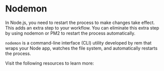 # Nodemon

In Node.js, you need to restart the process to make changes take effect. This adds an extra step to your workflow. You can eliminate this extra step by using nodemon or PM2 to restart the process automatically.

`nodemon` is a command-line interface (CLI) utility developed by rem that wraps your Node app, watches the file system, and automatically restarts the process.

Visit the following resources to learn more:
